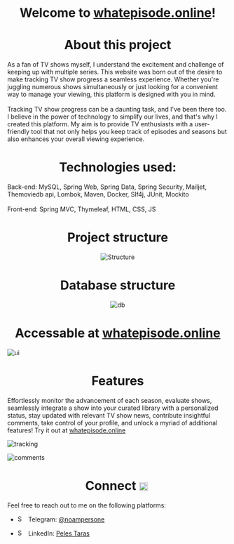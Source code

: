 ## <h1 align="center" style="font-color: red;">Welcome to [whatepisode.online](https://whatepisode.online/home)! </h1>

<h1 align="center">About this project</h1>
As a fan of TV shows myself, I understand the excitement and challenge of keeping up with multiple series. This website was born out of the desire to make tracking TV show progress a seamless experience. Whether you're juggling numerous shows simultaneously or just looking for a convenient way to manage your viewing, this platform is designed with you in mind.
<br></br>
Tracking TV show progress can be a daunting task, and I've been there too. I believe in the power of technology to simplify our lives, and that's why I created this platform. My aim is to provide TV enthusiasts with a user-friendly tool that not only helps you keep track of episodes and seasons but also enhances your overall viewing experience.

## <h1 align="center">Technologies used:</h1>
Back-end: MySQL, Spring Web, Spring Data, Spring Security, Mailjet, Themoviedb api, Lombok, Maven, Docker, Slf4j, JUnit, Mockito
<br></br>
Front-end: Spring MVC, Thymeleaf, HTML, CSS, JS

## <h1 align="center">Project structure</h1>
<p align="center">
  <img src="https://github.com/peles-taras/TVShows_Website/assets/92885035/7eb668d2-b754-41ac-b4fe-b0c5b673bfc7" alt="Structure">
</p>

## <h1 align="center">Database structure</h1>
<p align="center">
  <img src="https://github.com/peles-taras/TVShows_Website/assets/92885035/e673b544-4685-4e6c-9116-1d2070912e43" alt="db">
</p>

## <h1 align="center">Accessable at [whatepisode.online](https://whatepisode.online/home)</h1>

![ui](https://github.com/peles-taras/TVShows_Website/assets/92885035/b534c97b-3fb8-4728-8e6b-c0b3723afe35)

## <h1 align="center">Features</h1>
Effortlessly monitor the advancement of each season, evaluate shows, seamlessly integrate a show into your curated library with a personalized status, stay updated with relevant TV show news, contribute insightful comments, take control of your profile, and unlock a myriad of additional features! Try it out at [whatepisode.online](https://whatepisode.online/home)

![tracking](https://github.com/peles-taras/TVShows_Website/assets/92885035/f48529ce-374b-4389-8319-6fd21949f092)

![comments](https://github.com/peles-taras/TVShows_Website/assets/92885035/a353f80f-f7d5-4e33-aac8-b14bd8be5d2f)

## <h1 align="center">Connect <img src="https://github.com/peles-taras/peles-taras/assets/92885035/524e4e12-adf9-4ea2-8133-cc61ca2b4db6" alt="Shop Icon" style="height: 20px; width: 20px; vertical-align: middle; margin-right: 5px;"></h1>
Feel free to reach out to me on the following platforms:

- <img src="https://github.com/peles-taras/peles-taras/assets/92885035/b4e764ad-7152-41d2-877e-09219ba31688" alt="Shop Icon" style="height: 15px; width: 15px; margin-right: 5px;"> Telegram: [@noampersone](https://t.me/noampersone) 

- <img src="https://github.com/peles-taras/peles-taras/assets/92885035/94e4720e-803b-473c-a4c0-e0bcda67f7da" alt="Shop Icon" style="height: 15px; width: 15px; margin-right: 5px;">  LinkedIn: [Peles Taras](https://www.linkedin.com/in/taras-peles) 




